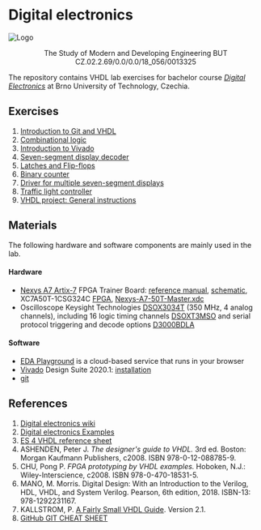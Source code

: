 # Digital electronics

![Logo](logolink_eng.jpg)
<p align="center">
  The Study of Modern and Developing Engineering BUT<br>
  CZ.02.2.69/0.0/0.0/18_056/0013325
</p>

The repository contains VHDL lab exercises for bachelor course [*Digital Electronics*](https://www.vutbr.cz/en/students/courses/detail/224131) at Brno University of Technology, Czechia.


## Exercises

1. [Introduction to Git and VHDL](Labs/01-gates)
2. [Combinational logic](Labs/02-logic)
3. [Introduction to Vivado](Labs/03-vivado)
4. [Seven-segment display decoder](Labs/04-segment)
5. [Latches and Flip-flops](Labs/05-ffs)
6. [Binary counter](Labs/06-counter)
7. [Driver for multiple seven-segment displays](Labs/07-display_driver)
8. [Traffic light controller](Labs/08-traffic_lights)
9. [VHDL project: General instructions](Labs/project)


## Materials

The following hardware and software components are mainly used in the lab.

#### Hardware

* [Nexys A7 Artix-7](https://store.digilentinc.com/nexys-a7-fpga-trainer-board-recommended-for-ece-curriculum/) FPGA Trainer Board: [reference manual](https://reference.digilentinc.com/reference/programmable-logic/nexys-a7/reference-manual), [schematic](Docs/nexys-a7-sch.pdf), XC7A50T-1CSG324C [FPGA](Docs/ds180_7Series_Overview.pdf), [Nexys-A7-50T-Master.xdc](https://github.com/Digilent/digilent-xdc/blob/master/Nexys-A7-50T-Master.xdc)
* Oscilloscope Keysight Technologies [DSOX3034T](https://www.keysight.com/en/pdx-x202175-pn-DSOX3034T/oscilloscope-350-mhz-4-analog-channels?&cc=CZ&lc=eng) (350 MHz, 4 analog channels), including 16 logic timing channels [DSOXT3MSO](https://www.keysight.com/en/pdx-x205238-pn-DSOXT3MSO/3000t-x-series-oscilloscope-mso-upgrade?cc=CZ&lc=eng) and serial protocol triggering and decode options [D3000BDLA](https://www.keysight.com/en/pd-2990560-pn-D3000BDLA/ultimate-software-bundle-for-the-3000a-t-x-series?&cc=CZ&lc=eng)

#### Software

* [EDA Playground](https://www.edaplayground.com/) is a cloud-based service that runs in your browser
* [Vivado](https://www.xilinx.com/products/design-tools/vivado.html) Design Suite 2020.1: [installation](https://github.com/tomas-fryza/Digital-electronics-1/wiki)
* [git](https://git-scm.com/)


## References

1. [Digital electronics wiki](https://github.com/tomas-fryza/Digital-electronics-1/wiki)
2. [Digital electronics Examples](Examples)
3. [ES 4 VHDL reference sheet](Docs/vhdl_cheatsheet.pdf)
4. ASHENDEN, Peter J. *The designer's guide to VHDL.* 3rd ed. Boston: Morgan Kaufmann Publishers, c2008. ISBN 978-0-12-088785-9.
5. CHU, Pong P. *FPGA prototyping by VHDL examples.* Hoboken, N.J.: Wiley-Interscience, c2008. ISBN 978-0-470-18531-5.
6. MANO, M. Morris. Digital Design: With an Introduction to the Verilog, HDL, VHDL, and System Verilog. Pearson, 6th edition, 2018. ISBN-13: 978-1292231167.
7. KALLSTROM, P. [A Fairly Small VHDL Guide](Docs/VHDL_guide.pdf). Version 2.1.
8. [GitHub GIT CHEAT SHEET](Docs/git_cheatsheet.pdf)
